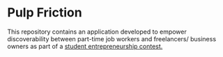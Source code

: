 # Pulp Friction
This repository contains an application developed to empower discoverability between part-time job workers and freelancers/ business owners as part of a [student entrepreneurship contest.](https://jagreece.org/programs/virtual_business/)
